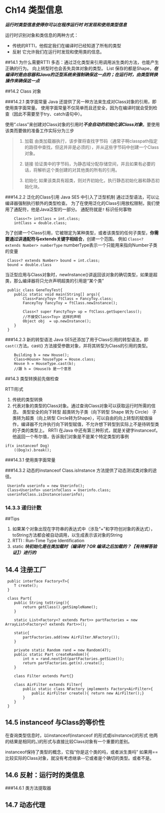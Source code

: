 # Ch14 类型信息
***运行时类型信息使得你可以在程序运行时
时发现和使用类型信息***

运行时识别对象和类信息的两种方式：

- 传统的RTTI，他假定我们在编译时已经知道了所有的类型
- 反射 它允许我们在运行时发现和使用类的信息。

##14.1 为什么需要RTTI
多态：通过泛化类型来引用调用派生类的方法，也能产生正确的行为。
向上转型时也会丢失具体对象的类型。
List<Shape> 保存的都是Shape，***在编译时是由容器和Java的泛型系统来强制确保这一点的；在运行时，由类型转换操作来确保这一点***

##14.2 Class 对象

###14.2.1 类字面常量
Java 还提供了另一种方法来生成对Class对象的引用，即使用类字面常量。
使用字面常量不仅简单而且还安全，因为在编译时就会受到检查（因此不需要至于try、catch语句中）。

使用“.class”来创建对Class对象的引用时***不会自动的初始化该Class对象***。要使用该类而要做的准备工作实际分为三步
>1. 加载
>由类加载器执行，该步骤将查找字节码（通常子啊classpath指定的路径中查找，但这并非是必须的），并从这些字节码中创建一个Class对象。
>
>2. 链接
>验证类中的字节码，为静态域分配存储空间，并且如果有必要的话，将解析这个类创建的对其他类的所有的引用。
>
>3. 初始化
>如果该类具有超类，则对齐初始化，执行静态初始化器和静态初始化块。

###14.2.2 泛化的Class引用
Java SE5 中引入了泛型机制
通过泛型语法，可以让编译器强制执行额外的类型检查。
为了在使用泛化的Class引用放松限制，我们使用了通配符，他是Java泛型的一部分。
通配符就是`?` 标识任何事物

```
    Class<?> intClass = int.class;
    intClass = double.class;
```
 
为了创建一个Class引用，它被限定为某种类型，或者该类型的任何子类型，**你需要通过讲通配符与extends关键字相结合**，创建一个范围。
例如 `Class<? extends Number> numberType` numberType表示一个只能用来指向Number子类的变量

```
 Class<? extends Number> bound = int.class;
 bound = double.class
```
当泛型应用与Class对象时，newInstance()讲返回该对象的确切类型，如果是超类，那么编译器将只允许声明超类的引用是“某个类”

```
 public class GeneToyTest{
    public static void main(String[] args){
        Class<FancyToy> ftClass = FancyToy.class;
        FanceyToy fancyToy = ftClass.newInstance();

        Class<? super FanctyToy> up = ftClass.getSuperclass();
        //不接受Class<Toy> 这样的声明
        Object obj  = up.newInstance(); 
    }
 }
```

###14.2.3 新的转型语法
Java SE5还添加了用于Class引用的转型语法，即`cast()`方法。cast() 方法接受参数对象，并将其转型为Class的引用的类型。

```
    Building b = new House();
    Class<House> houseType = House.class; 
    House h = HouseType.cast(b);
    //跟 h = (House)b 是一个意思
```

##14.3 类型转换前先做检查

RTTI形式
1. 传统的类型转换
2. 代表对象的类型的Class对象。通过查询Class对象可以获取运行时所需的信息。
类型安全的向下转型 超类转为子类（向下转型 Shape 转为 Circle） 子类转为超类（向上转型 Circle转为Shape），可以自由的向上转型的赋值操作，编译器不允许执行向下转型赋值，不允许想下转型到实际上不是待转型类的子类的类型上。
RRTI 在Java 中还有第三种形式，就是关键字instanceof。他返回一个布尔值，告诉我们对象是不是某个特定类型的事例

```
if(x instanceof Dog)
    ((Dog)x).break();
```

###14.3.1 使用类字面常量

###14.3.2 动态的instanceof
Class.isInstance 方法提供了动态测试类对象的途径。

```
 Userinfo userinfo = new Userinfo();
 Class<Userinfo> userinfoClass = Userinfo.class;
 userinfoClass.isInstance(userinfo);
```

### 14.3.3 递归计数



##Tips
1. 如果某个对象出现在字符串的表达式中（涉及“+”和字符创对象的表达式），toString方法都会被自动调用，以生成表示该对象的String
2. RTTI : Run-Time Type Identification
3. static ***块初始化是在类加载时（编译时？OR 编译之后加载的？【有待解答验证】）进行的***

## 14.4 注册工厂 

```
 public interface Factory<T>{
    T create();
 }

 class Part{
    public String toString(){
        return getClass().getSimpleName();
    }

    static List<Factory<? extends Part>> partFactories = new ArrayList<Factory<? extends Part>>();

    static{
        partFactories.add(new AirFilter.NFactory());
    }

    private static Random rand = new Random(47);
    public static Part createRandom(){
        int n = rand.nextInt(partFactories.getSize());
        return partFactories.get(n).create();
    }

    class Filter extends Part{}

    class AirFilter extends Filter{
        public static class NFactory implements Factory<AirFilter>{
            public AirFilter create(){ return new AirFilter();}
        }
    }
 }
```

## 14.5 instanceof 与Class的等价性
在查询类型信息时，以instanceof(instanceof 的形式或isInstance()的形式 他两的结果是相同的。)的形式与直接比较Class对象有一个重要的差别。

instanceof保持了类型的概念，它指“你是这个类的吗，或者派生类吗”
如果用==比较实际的Class对象，就没有考虑继承--它或者是个确切的类型。或者不是。

## 14.6 反射：运行时的类信息

###14.6.1 类方法提取器

## 14.7 动态代理


